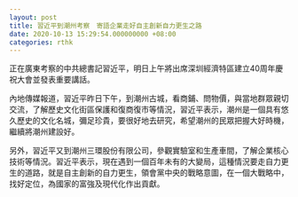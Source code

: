 ```yaml
---
layout: post
title: 習近平到潮州考察　寄語企業走好自主創新自力更生之路
date: 2020-10-13 15:29:54.000000000 +08:00
categories: rthk
---
```


正在廣東考察的中共總書記習近平，明日上午將出席深圳經濟特區建立40周年慶祝大會並發表重要講話。

內地傳媒報道，習近平昨日下午，到潮州古城，看商鋪、問物價，與當地群眾親切交流，了解歷史文化街區保護和復商復市等情況，習近平表示，潮州是一個具有悠久歷史的文化名城，彌足珍貴，要很好地去研究，希望潮州的民眾把握大好時機，繼續將潮州建設好。

另外，習近平又到潮州三環股份有限公司，參觀實驗室和生產車間，了解企業核心技術等情況。習近平表示，現在遇到一個百年未有的大變局，這種情況要走自力更生的道路，就是自主創新的自力更生，領會黨中央的戰略意圖，在一個大戰略中，找好定位，為國家的富強及現代化作出貢獻。
